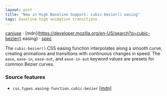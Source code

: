 ```yaml
---
layout: post
title: "New in High Baseline Support: cubic-bezier() easing"
tags: baseline-high animation transitions
---
```


[caniuse](https://caniuse.com/?search=cubic-bezier-easing) · [mdn](https://developer.mozilla.org/en-US/search?q=cubic-bezier() easing) · [spec](https://drafts.csswg.org/css-easing-2/#cubic-bezier-easing-functions)

The `cubic-bezier()` CSS easing function interpolates along a smooth curve, creating animations and transitions with continuous changes in speed. The `ease`, `ease-in`, `ease-out`, and `ease-in-out` keyword values are presets for common Bézier curves.

### Source features

- ``css.types.easing-function.cubic-bezier`` [[mdn]](https://developer.mozilla.org/en-US/search?q=css.types.easing-function.cubic-bezier)
